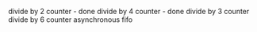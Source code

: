 divide by 2 counter - done
divide by 4 counter - done
divide by 3 counter
divide by 6 counter
asynchronous fifo
